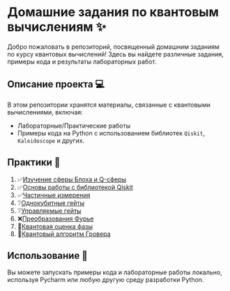 # Домашние задания по квантовым вычислениям ✨

Добро пожаловать в репозиторий, посвященный домашним заданиям по курсу квантовых вычислений! Здесь вы найдете различные задания, примеры кода и результаты лабораторных работ.


## Описание проекта 💻
В этом репозитории хранятся материалы, связанные с квантовыми вычислениями, включая:
- Лабораторные/Практические работы
- Примеры кода на Python с использованием библиотек `Qiskit`, `Kaleidoscope` и других.

## Практики 📖
1. ✅[Изучение сферы Блоха и Q-сферы](https://github.com/cl7paBka/quantum-computing-bonch/blob/main/practice_1/README_practice_1.md) 
2. ✅[Основы работы c библиотекой Qiskit](https://github.com/cl7paBka/quantum-computing-bonch/blob/main/practice_2) 
3. ✅[Частичные измерения](https://github.com/cl7paBka/quantum-computing-bonch/blob/main/practice_3) 
4. ❔[Однокубитные гейты](https://github.com/cl7paBka/quantum-computing-bonch/blob/main/practice_4/README_4.md) 
5. ❔[Управляемые гейты](https://github.com/cl7paBka/quantum-computing-bonch/blob/main/practice_5/README_5.md) 
6. ❌[Преобразования Фурье](https://github.com/cl7paBka/quantum-computing-bonch/blob/main/practice_6) 
7. 📝[Квантовая оценка фазы](https://github.com/cl7paBka/quantum-computing-bonch/blob/main/practice_7) 
8. 📝[Квантовый алгоритм Гровера](https://github.com/cl7paBka/quantum-computing-bonch/blob/main/practice_8) 
## Использование 🚀
Вы можете запускать примеры кода и лабораторные работы локально, используя Pycharm или любую другую среду разработки Python.


